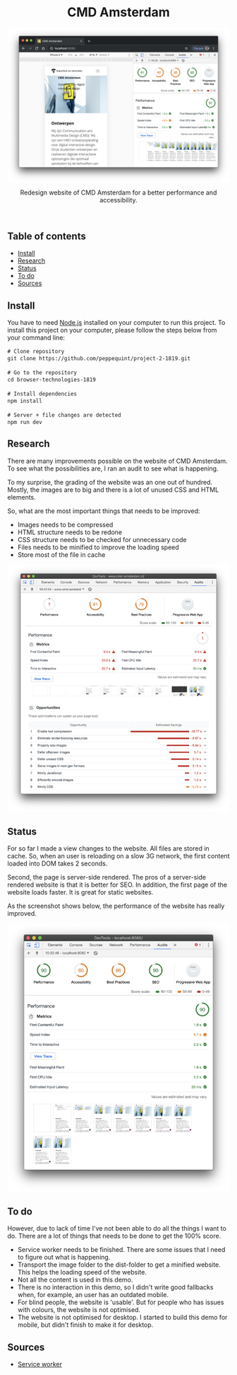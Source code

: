 <div align="center">
	<h1 align='center'>CMD Amsterdam</h1>
	<img align='center' src="./public/assets/img/screenshot-github.png" width="580" />
</div>
<p align="center">
	Redesign website of CMD Amsterdam for a better performance and accessibility.
	<br>
	<!-- <a href="#">Live demo</a> -->
</p>
<br>

## Table of contents

- [Install](#install)
- [Research](#research)
- [Status](#status)
- [To do](#to-do)
- [Sources](#sources)

## Install

You have to need [Node.js](https://nodejs.org/en/download/) installed on your computer to run this project. To install this project on your computer, please follow the steps below from your command line:

```shell
# Clone repository
git clone https://github.com/peppequint/project-2-1819.git

# Go to the repository
cd browser-technologies-1819

# Install dependencies
npm install

# Server + file changes are detected
npm run dev
```

## Research

There are many improvements possible on the website of CMD Amsterdam. To see what the possibilities are, I ran an audit to see what is happening.

To my surprise, the grading of the website was an one out of hundred. Mostly, the images are to big and there is a lot of unused CSS and HTML elements.

So, what are the most important things that needs to be improved:

- Images needs to be compressed
- HTML structure needs to be redone
- CSS structure needs to be checked for unnecessary code
- Files needs to be minified to improve the loading speed
- Store most of the file in cache

![screenshot-devtools](./public/assets/img/screenshot-dev-tools.png)

## Status

For so far I made a view changes to the website. All files are stored in cache. So, when an user is reloading on a slow 3G network, the first content loaded into DOM takes 2 seconds.

Second, the page is server-side rendered. The pros of a server-side rendered website is that it is better for SEO. In addition, the first page of the website loads faster. It is great for static websites.

As the screenshot shows below, the performance of the website has really improved.

![screenshot-devtools-localhost](./public/assets/img/screenshot-dev-tools-lh.png)

## To do

However, due to lack of time I've not been able to do all the things I want to do. There are a lot of things that needs to be done to get the 100% score.

- Service worker needs to be finished. There are some issues that I need to figure out what is happening.
- Transport the image folder to the dist-folder to get a minified website. This helps the loading speed of the website.
- Not all the content is used in this demo.
- There is no interaction in this demo, so I didn't write good fallbacks when, for example, an user has an outdated mobile.
- For blind people, the website is 'usable'. But for people who has issues with colours, the website is not optimised.
- The website is not optimised for desktop. I started to build this demo for mobile, but didn't finish to make it for desktop.

## Sources

- [Service worker](https://serviceworke.rs/strategy-cache-and-update_service-worker_doc.html)
